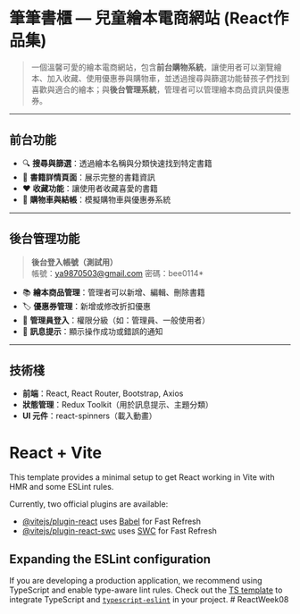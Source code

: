 # 筆筆書櫃 — 兒童繪本電商網站 (React作品集)
  > 一個溫馨可愛的繪本電商網站，包含**前台購物系統**，讓使用者可以瀏覽繪本、加入收藏、使用優惠券與購物車，並透過搜尋與篩選功能替孩子們找到喜歡與適合的繪本；與**後台管理系統**，管理者可以管理繪本商品資訊與優惠券。  
---

## **前台功能**
- 🔍 **搜尋與篩選**：透過繪本名稱與分類快速找到特定書籍  
- 📖 **書籍詳情頁面**：展示完整的書籍資訊  
- ❤️ **收藏功能**：讓使用者收藏喜愛的書籍  
- 🛒 **購物車與結帳**：模擬購物車與優惠券系統    

---

## **後台管理功能**
> **後台登入帳號（測試用）**  
> 帳號：ya9870503@gmail.com 
> 密碼：bee0114*

- 📚 **繪本商品管理**：管理者可以新增、編輯、刪除書籍   
- 🏷  **優惠券管理**：新增或修改折扣優惠  
- 📝 **管理員登入**：權限分級（如：管理員、一般使用者）
- 🔔 **訊息提示**：顯示操作成功或錯誤的通知  

---

## **技術棧**
- **前端**：React, React Router, Bootstrap, Axios  
- **狀態管理**：Redux Toolkit（用於訊息提示、主題分類）   
- **UI 元件**：react-spinners（載入動畫）  


# React + Vite

This template provides a minimal setup to get React working in Vite with HMR and some ESLint rules.

Currently, two official plugins are available:

- [@vitejs/plugin-react](https://github.com/vitejs/vite-plugin-react/blob/main/packages/plugin-react/README.md) uses [Babel](https://babeljs.io/) for Fast Refresh
- [@vitejs/plugin-react-swc](https://github.com/vitejs/vite-plugin-react-swc) uses [SWC](https://swc.rs/) for Fast Refresh

## Expanding the ESLint configuration

If you are developing a production application, we recommend using TypeScript and enable type-aware lint rules. Check out the [TS template](https://github.com/vitejs/vite/tree/main/packages/create-vite/template-react-ts) to integrate TypeScript and [`typescript-eslint`](https://typescript-eslint.io) in your project.
#   R e a c t W e e k 0 8 
 
 
